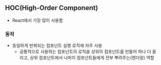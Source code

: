 ## HOC(High-Order Component)
- React에서 가장 많이 사용함

### 동작
- 동일하게 반복되는 컴포넌트 실행 로직에 자주 사용
  - 공통적으로 사용하는 컴포넌트의 로직을 상위의 컴포넌트를 만들어 하나 더 올리고, 상위 컴포넌트에서 나머지 컴포넌트들에게 전부 뿌려주는(렌더링) 역할